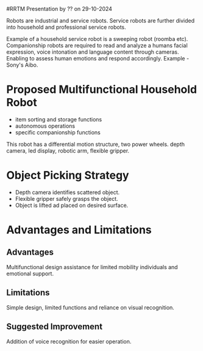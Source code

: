 #RRTM 
Presentation by ?? on 29-10-2024

Robots are industrial and service robots. 
Service robots are further divided into household and professional service robots. 

Example of a household service robot is a sweeping robot (roomba etc).
Companionship robots are required to read and analyze a humans facial expression, voice intonation and language content through cameras. Enabling to assess human emotions and respond accordingly. Example - Sony's Aibo.

# Proposed Multifunctional Household Robot

- item sorting and storage functions
- autonomous operations
- specific companionship functions

This robot has a differential motion structure, two power wheels.
depth camera, led display, robotic arm, flexible gripper.

# Object Picking Strategy

- Depth camera identifies scattered object.
- Flexible gripper safely grasps the object.
- Object is lifted ad placed on desired surface.

# Advantages and Limitations

## Advantages
Multifunctional design assistance for limited mobility individuals and emotional support. 

## Limitations
Simple design, limited functions and reliance on visual recognition.

## Suggested Improvement 
Addition of voice recognition for easier operation. 
